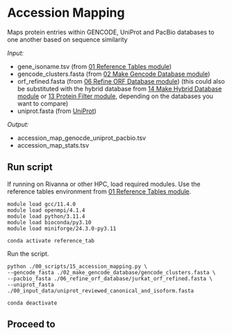 # Accession Mapping
Maps protein entries within GENCODE, UniProt and PacBio databases to one another based on sequence similarity

_Input:_ <br />
- gene_isoname.tsv (from [01 Reference Tables module](https://github.com/efwatts/LRP_Troubleshooting/tree/main/01_reference_tables))
- gencode_clusters.fasta (from [02 Make Gencode Database module](https://github.com/efwatts/LRP_Troubleshooting/tree/main/02_make_gencode_database))
- orf_refined.fasta (from [06 Refine ORF Database module](https://github.com/efwatts/LRP_Troubleshooting/tree/main/06_refine_orf_database)) (this could also be substituted with the hybrid database from [14 Make Hybrid Database module](https://github.com/efwatts/LRP_Troubleshooting/tree/main/14_make_hybrid_database) or [13 Protein Filter module](https://github.com/efwatts/LRP_Troubleshooting/tree/main/13_protein_filter), depending on the databases you want to compare)
- uniprot.fasta (from [UniProt](https://www.uniprot.org/help/downloads))
  
_Output:_
- accession_map_genocde_uniprot_pacbio.tsv
- accession_map_stats.tsv

## Run script
If running on Rivanna or other HPC, load required modules. Use the reference tables environment from [01 Reference Tables module](https://github.com/efwatts/LRP_Troubleshooting/tree/main/01_reference_tables).
```
module load gcc/11.4.0  
module load openmpi/4.1.4
module load python/3.11.4
module load bioconda/py3.10
module load miniforge/24.3.0-py3.11

conda activate reference_tab
```
Run the script.
```
python ./00_scripts/15_accession_mapping.py \
--gencode_fasta ./02_make_gencode_database/gencode_clusters.fasta \
--pacbio_fasta ./06_refine_orf_database/jurkat_orf_refined.fasta \
--uniprot_fasta ./00_input_data/uniprot_reviewed_canonical_and_isoform.fasta

conda deactivate
```

## Proceed to 
